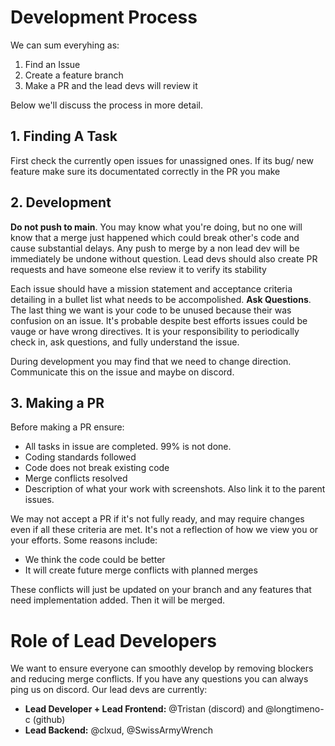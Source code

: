 # Development Process
We can sum everyhing as:
1. Find an Issue
2. Create a feature branch
3. Make a PR and the lead devs will review it

Below we'll discuss the process in more detail.

## 1. Finding A Task
First check the currently open issues for unassigned ones.
If its bug/ new feature make sure its documentated correctly in the PR you make

## 2. Development
**Do not push to main**. You may know what you're doing, but no one will know that a merge just happened which could break other's code and cause substantial delays. Any push to merge by a non lead dev will be immediately be undone without question.
Lead devs should also create PR requests and have someone else review it to verify its stability

Each issue should have a mission statement and acceptance criteria detailing in a bullet list what needs to be accompolished. **Ask Questions**. The last thing we want is your code to be unused because their was confusion on an issue.
It's probable despite best efforts issues could be vauge or have wrong directives. It is your responsibility to periodically check in, ask questions, and fully understand the issue.

During development you may find that we need to change direction. Communicate this on the issue and maybe on discord.

## 3. Making a PR

Before making a PR ensure:
- All tasks in issue are completed. 99% is not done.
- Coding standards followed
- Code does not break existing code
- Merge conflicts resolved
- Description of what your work with screenshots. Also link it to the parent issues.

We may not accept a PR if it's not fully ready, and may require changes even if all these criteria are met. It's not a reflection of how we view you or your efforts. 
Some reasons include:
- We think the code could be better
- It will create future merge conflicts with planned merges

These conflicts will just be updated on your branch and any features that need implementation added. Then it will be merged.

# Role of Lead Developers
We want to ensure everyone can smoothly develop by removing blockers and reducing merge conflicts. If you have any questions you can always ping us on discord. 
Our lead devs are currently:
- **Lead Developer + Lead Frontend:** @Tristan (discord) and @longtimeno-c (github)
- **Lead Backend:** @clxud, @SwissArmyWrench

